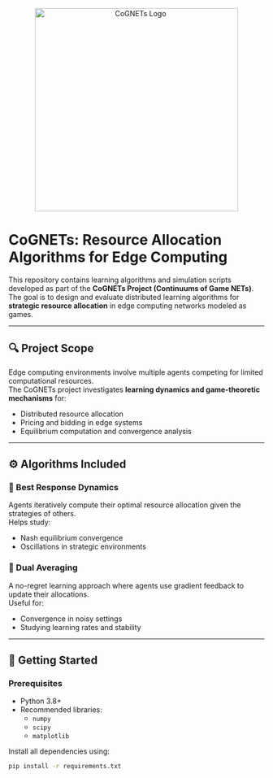 <p align="center">
  <img src="images/cognetslogo1" alt="CoGNETs Logo" width="400"/>
</p>

# CoGNETs: Resource Allocation Algorithms for Edge Computing

This repository contains learning algorithms and simulation scripts developed as part of the **CoGNETs Project (Continuums of Game NETs)**.  
The goal is to design and evaluate distributed learning algorithms for **strategic resource allocation** in edge computing networks modeled as games.

---

## 🔍 Project Scope

Edge computing environments involve multiple agents competing for limited computational resources.  
The CoGNETs project investigates **learning dynamics and game-theoretic mechanisms** for:

- Distributed resource allocation
- Pricing and bidding in edge systems
- Equilibrium computation and convergence analysis

---

## ⚙️ Algorithms Included

### 🔹 Best Response Dynamics
Agents iteratively compute their optimal resource allocation given the strategies of others.  
Helps study:
- Nash equilibrium convergence
- Oscillations in strategic environments

### 🔹 Dual Averaging
A no-regret learning approach where agents use gradient feedback to update their allocations.  
Useful for:
- Convergence in noisy settings
- Studying learning rates and stability

---

## 🚀 Getting Started

### Prerequisites

- Python 3.8+
- Recommended libraries:
  - `numpy`
  - `scipy`
  - `matplotlib`

Install all dependencies using:

```bash
pip install -r requirements.txt
